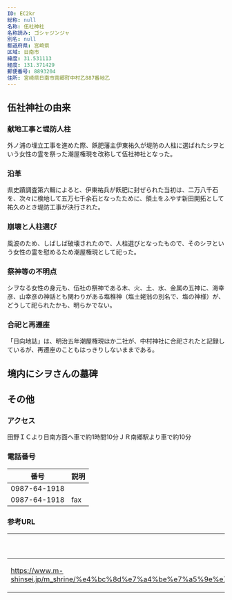 ```yaml
---
ID: EC2kr
総称: null
名称: 伍社神社
名称読み: ゴシャジンジャ
別名: null
都道府県: 宮崎県
区域: 日南市
緯度: 31.531113
経度: 131.371429
郵便番号: 8893204
住所: 宮崎県日南市南郷町中村乙887番地乙
---
```


## 伍社神社の由来

### 献地工事と堤防人柱

外ノ浦の埋立工事を進めた際、飫肥藩主伊東祐久が堤防の人柱に選ばれたシヲという女性の霊を祭った潮屋権現を改称して伍社神社となった。

### 沿革

県史蹟調査第六輯によると、伊東祐兵が飫肥に封ぜられた当初は、二万八千石を、次々に検地して五万七千余石となったために、領土をふやす新田開拓として祐久のとき堤防工事が決行された。

### 崩壊と人柱選び

風波のため、しばしば破壊されたので、人柱選びとなったもので、そのシヲという女性の霊を慰めるため潮屋権現として祀った。

### 祭神等の不明点

シヲなる女性の身元も、伍社の祭神である木、火、土、水、金属の五神に、海幸彦、山幸彦の神話とも関わりがある塩椎神（塩土姥翁の別名で、塩の神様）が、どうして祀られたかも、明らかでない。

### 合祀と再遷座

「日向地誌」は、明治五年潮屋権現ほか二社が、中村神社に合祀されたと記録しているが、再遷座のこともはっきりしないままである。

## 境内にシヲさんの墓碑

## その他

### アクセス

田野ＩＣより日南方面へ車で約1時間10分ＪＲ南郷駅より車で約10分

### 電話番号

| 番号         | 説明 |
| ------------ | ---- |
| 0987-64-1918 |      |
| 0987-64-1918 | fax  |

### 参考URL

| URL                                                                                                                                                      | 説明   |
| -------------------------------------------------------------------------------------------------------------------------------------------------------- | ------ |
| https://www.m-shinsei.jp/m_shrine/%e4%bc%8d%e7%a4%be%e7%a5%9e%e7%a4%be%ef%bc%88%e3%81%94%e3%81%97%e3%82%83%e3%81%98%e3%82%93%e3%81%98%e3%82%83%ef%bc%89/ | 神社庁 |
